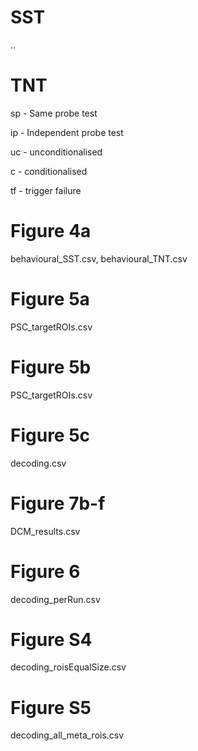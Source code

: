 # SST
..

# TNT
sp - Same probe test

ip - Independent probe test

uc - unconditionalised

c  - conditionalised

tf - trigger failure

# Figure 4a
behavioural_SST.csv, behavioural_TNT.csv

# Figure 5a
PSC_targetROIs.csv

# Figure 5b
PSC_targetROIs.csv

# Figure 5c
decoding.csv

# Figure 7b-f
DCM_results.csv

# Figure 6
decoding_perRun.csv

# Figure S4
decoding_roisEqualSize.csv

# Figure S5
decoding_all_meta_rois.csv

